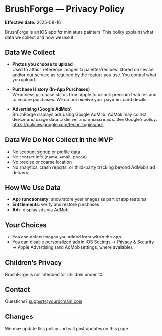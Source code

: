 # BrushForge — Privacy Policy

**Effective date:** 2025-08-16

BrushForge is an iOS app for miniature painters. This policy explains what data we collect and how we use it.

## Data We Collect
- **Photos you choose to upload**  
  Used to attach reference images to palettes/recipes. Stored on device and/or our service as required by the feature you use. You control what you upload.

- **Purchase History (In-App Purchases)**  
  We access purchase status from Apple to unlock premium features and to restore purchases. We do not receive your payment card details.

- **Advertising (Google AdMob)**  
  BrushForge displays ads using Google AdMob. AdMob may collect device and usage data to deliver and measure ads. See Google’s policy:
  https://policies.google.com/technologies/ads

## Data We Do **Not** Collect in the MVP
- No account signup or profile data
- No contact info (name, email, phone)
- No precise or coarse location
- No analytics, crash reports, or third-party tracking beyond AdMob’s ad delivery

## How We Use Data
- **App functionality**: show/store your images as part of app features
- **Entitlements**: verify and restore purchases
- **Ads**: display ads via AdMob

## Your Choices
- You can delete images you added from within the app.
- You can disable personalized ads in iOS Settings → Privacy & Security → Apple Advertising (and AdMob settings, where available).

## Children’s Privacy
BrushForge is not intended for children under 13.

## Contact
Questions? support@yourdomain.com

## Changes
We may update this policy and will post updates on this page.
